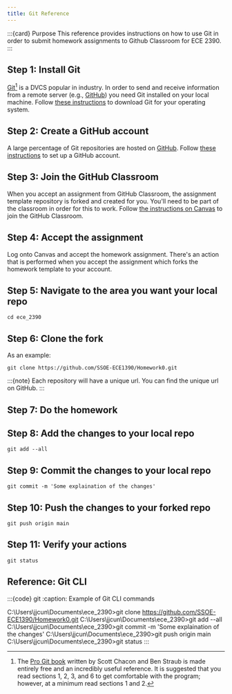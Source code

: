 ```yaml
---
title: Git Reference
---
```


:::{card} Purpose
This reference provides instructions on how to use Git in order to submit homework assignments to Github Classroom for ECE 2390.
:::

## Step 1: Install Git

[Git](https://git-scm.com/)[^gitbook] is a DVCS popular in industry. In order to send and receive information from a remote server (e.g., [GitHub](https://github.com/)) you need Git installed on your local machine. Follow [these instructions](https://git-scm.com/downloads) to download Git for your operating system.

## Step 2: Create a GitHub account

A large percentage of Git repositories are hosted on [GitHub](https://github.com/). Follow [these instructions](https://github.com/signup) to set up a GitHub account.

## Step 3: Join the GitHub Classroom

When you accept an assignment from GitHub Classroom, the assignment template repository is forked and created for you. You'll need to be part of the classroom in order for this to work. Follow [the instructions on Canvas](https://canvas.pitt.edu/courses/272711) to join the GitHub Classroom.

## Step 4: Accept the assignment

Log onto Canvas and accept the homework assignment. There's an action that is performed when you accept the assignment which forks the homework template to your account.

## Step 5: Navigate to the area you want your local repo

`cd ece_2390`

## Step 6: Clone the fork

As an example:

`git clone https://github.com/SSOE-ECE1390/Homework0.git`

:::{note}
Each repository will have a unique url. You can find the unique url on GitHub.
:::

## Step 7: Do the homework

## Step 8: Add the changes to your local repo

`git add --all`

## Step 9: Commit the changes to your local repo

`git commit -m 'Some explaination of the changes'`

## Step 10: Push the changes to your forked repo

`git push origin main`

## Step 11: Verify your actions

`git status`

## Reference: Git CLI

:::{code} git
:caption: Example of Git CLI commands

C:\Users\jjcun\Documents\ece_2390>git clone https://github.com/SSOE-ECE1390/Homework0.git
C:\Users\jjcun\Documents\ece_2390>git add --all
C:\Users\jjcun\Documents\ece_2390>git commit -m 'Some explaination of the changes'
C:\Users\jjcun\Documents\ece_2390>git push origin main
C:\Users\jjcun\Documents\ece_2390>git status
:::

[^gitbook]: The [Pro Git book](https://git-scm.com/book/en/v2) written by Scott Chacon and Ben Straub is made entirely free and an incredibly useful reference. It is suggested that you read sections 1, 2, 3, and 6 to get comfortable with the program; however, at a minimum read sections 1 and 2.